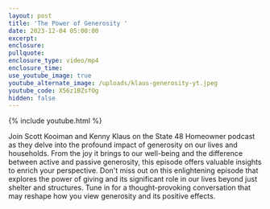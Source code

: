```yaml
---
layout: post
title: 'The Power of Generosity '
date: 2023-12-04 05:00:00
excerpt:
enclosure:
pullquote:
enclosure_type: video/mp4
enclosure_time:
use_youtube_image: true
youtube_alternate_image: /uploads/klaus-generosity-yt.jpeg
youtube_code: X56z1BZsfOg
hidden: false
---
```

{% include youtube.html %}

Join Scott Kooiman and Kenny Klaus on the State 48 Homeowner podcast as they delve into the profound impact of generosity on our lives and households. From the joy it brings to our well-being and the difference between active and passive generosity, this episode offers valuable insights to enrich your perspective. Don't miss out on this enlightening episode that explores the power of giving and its significant role in our lives beyond just shelter and structures. Tune in for a thought-provoking conversation that may reshape how you view generosity and its positive effects.